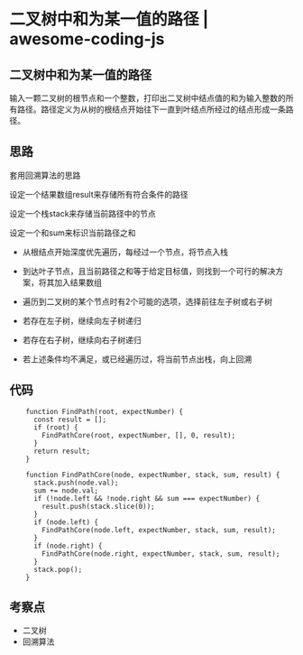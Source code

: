 # 二叉树中和为某一值的路径 | awesome-coding-js

## 二叉树中和为某一值的路径

输入一颗二叉树的根节点和一个整数，打印出二叉树中结点值的和为输入整数的所有路径。路径定义为从树的根结点开始往下一直到叶结点所经过的结点形成一条路径。

## 思路

套用回溯算法的思路

设定一个结果数组result来存储所有符合条件的路径

设定一个栈stack来存储当前路径中的节点

设定一个和sum来标识当前路径之和

-   从根结点开始深度优先遍历，每经过一个节点，将节点入栈
    
-   到达叶子节点，且当前路径之和等于给定目标值，则找到一个可行的解决方案，将其加入结果数组
    
-   遍历到二叉树的某个节点时有2个可能的选项，选择前往左子树或右子树
    
-   若存在左子树，继续向左子树递归
    
-   若存在右子树，继续向右子树递归
    
-   若上述条件均不满足，或已经遍历过，将当前节点出栈，向上回溯
    

## 代码

```
    function FindPath(root, expectNumber) {
      const result = [];
      if (root) {
        FindPathCore(root, expectNumber, [], 0, result);
      }
      return result;
    }

    function FindPathCore(node, expectNumber, stack, sum, result) {
      stack.push(node.val);
      sum += node.val;
      if (!node.left && !node.right && sum === expectNumber) {
        result.push(stack.slice(0));
      }
      if (node.left) {
        FindPathCore(node.left, expectNumber, stack, sum, result);
      }
      if (node.right) {
        FindPathCore(node.right, expectNumber, stack, sum, result);
      }
      stack.pop();
    }
```

## 考察点

-   二叉树
-   回溯算法
